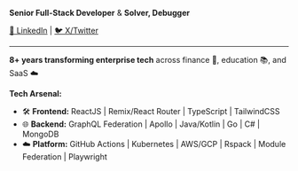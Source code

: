 **Senior Full-Stack Developer** & **Solver, Debugger**

[💼 LinkedIn](https://linkedin.com/in/jmvtrinidad) | 
[🐦 X/Twitter](https://x.com/jmvtrinidad)

---
**8+ years transforming enterprise tech** across finance 🏦, education 📚, and SaaS ☁️

**Tech Arsenal:**  
- 🛠️ **Frontend:** ReactJS | Remix/React Router | TypeScript | TailwindCSS 
- 🌐 **Backend:** GraphQL Federation | Apollo | Java/Kotlin | Go | C# | MongoDB  
- ☁️ **Platform:** GitHub Actions | Kubernetes | AWS/GCP | Rspack | Module Federation | Playwright

